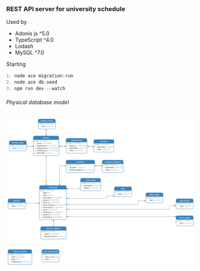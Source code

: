 ### REST API server for university schedule

Used by
 * Adonis js ^5.0
 * TypeScript ^4.0
 * Lodash
 * MySQL ^7.0
 
Starting
```javascript
1. node ace migration:run
2. node ace db:seed
3. npm run dev --watch
```

###### Physical database model
![alt text](https://github.com/Mirzaliev/timetable-api/blob/dev/database/model.png)
